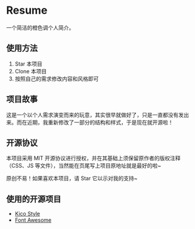 # Resume
一个简洁的橙色调个人简介。

## 使用方法
1. Star 本项目
2. Clone 本项目
3. 按照自己的需求修改内容和风格即可

## 项目故事
这是一个以个人需求演变而来的玩意，其实很早就做好了，只是一直都没有发出来。而在近期，我重新修改了一部分的结构和样式，于是现在就开源啦！

## 开源协议
本项目采用 MIT 开源协议进行授权，并在其基础上须保留原作者的版权注释（CSS、JS 等文件），当然能在页尾写上项目原地址就是最好的啦~

原创不易！如果喜欢本项目，请 Star 它以示对我的支持~

## 使用的开源项目
 - [Kico Style](https://github.com/Dreamer-Paul/Kico-Style)
 - [Font Awesome](https://github.com/FortAwesome/Font-Awesome)